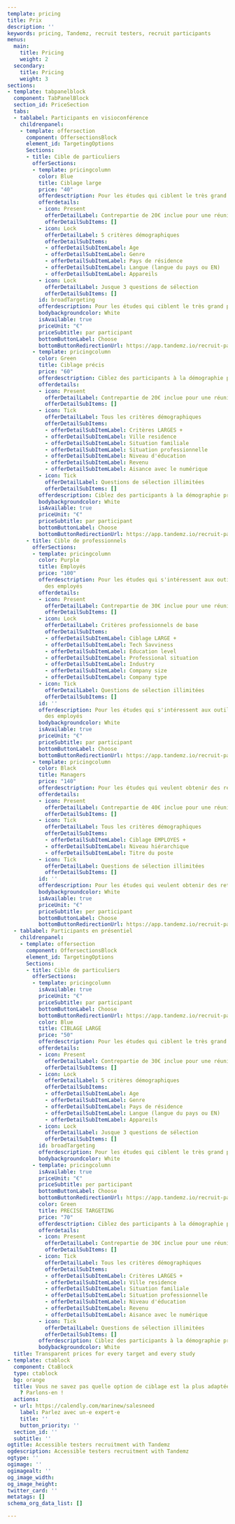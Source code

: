 ```yaml
---
template: pricing
title: Prix
description: ''
keywords: pricing, Tandemz, recruit testers, recruit participants
menus:
  main:
    title: Pricing
    weight: 2
  secondary:
    title: Pricing
    weight: 3
sections:
- template: tabpanelblock
  component: TabPanelBlock
  section_id: PriceSection
  tabs:
  - tablabel: Participants en visioconférence
    childrenpanel:
    - template: offersection
      component: OffersectionsBlock
      element_id: TargetingOptions
      Sections:
      - title: Cible de particuliers
        offerSections:
        - template: pricingcolumn
          color: Blue
          title: Ciblage large
          price: "40"
          offerdesctription: Pour les études qui ciblent le très grand public
          offerdetails:
          - icon: Present
            offerDetailLabel: Contrepartie de 20€ inclue pour une réunion de 30 min
            offerDetailSubItems: []
          - icon: Lock
            offerDetailLabel: 5 critères démographiques
            offerDetailSubItems:
            - offerDetailSubItemLabel: Age
            - offerDetailSubItemLabel: Genre
            - offerDetailSubItemLabel: Pays de résidence
            - offerDetailSubItemLabel: Langue (langue du pays ou EN)
            - offerDetailSubItemLabel: Appareils
          - icon: Lock
            offerDetailLabel: Jusque 3 questions de sélection
            offerDetailSubItems: []
          id: broadTargeting
          offerdescription: Pour les études qui ciblent le très grand public
          bodybackgroundcolor: White
          isAvailable: true
          priceUnit: "€"
          priceSubtitle: par participant
          bottomButtonLabel: Choose
          bottomButtonRedirectionUrl: https://app.tandemz.io/recruit-participants
        - template: pricingcolumn
          color: Green
          title: Ciblage précis
          price: "60"
          offerdesctription: Ciblez des participants à la démographie précise
          offerdetails:
          - icon: Present
            offerDetailLabel: Contrepartie de 20€ inclue pour une réunion de 30 min
            offerDetailSubItems: []
          - icon: Tick
            offerDetailLabel: Tous les critères démographiques
            offerDetailSubItems:
            - offerDetailSubItemLabel: Critères LARGES +
            - offerDetailSubItemLabel: Ville residence
            - offerDetailSubItemLabel: Situation familiale
            - offerDetailSubItemLabel: Situation professionnelle
            - offerDetailSubItemLabel: Niveau d'éducation
            - offerDetailSubItemLabel: Revenu
            - offerDetailSubItemLabel: Aisance avec le numérique
          - icon: Tick
            offerDetailLabel: Questions de sélection illimitées
            offerDetailSubItems: []
          offerdescription: Ciblez des participants à la démographie précise
          bodybackgroundcolor: White
          isAvailable: true
          priceUnit: "€"
          priceSubtitle: par participant
          bottomButtonLabel: Choose
          bottomButtonRedirectionUrl: https://app.tandemz.io/recruit-participants
      - title: Cible de professionnels
        offerSections:
        - template: pricingcolumn
          color: Purple
          title: Employés
          price: "100"
          offerdesctription: Pour les études qui s'intéressent aux outils et process
            des employés
          offerdetails:
          - icon: Present
            offerDetailLabel: Contrepartie de 30€ inclue pour une réunion de 30 min
            offerDetailSubItems: []
          - icon: Lock
            offerDetailLabel: Critères professionnels de base
            offerDetailSubItems:
            - offerDetailSubItemLabel: Ciblage LARGE +
            - offerDetailSubItemLabel: Tech Savviness
            - offerDetailSubItemLabel: Education level
            - offerDetailSubItemLabel: Professional situation
            - offerDetailSubItemLabel: Industry
            - offerDetailSubItemLabel: Company size
            - offerDetailSubItemLabel: Company type
          - icon: Tick
            offerDetailLabel: Questions de sélection illimitées
            offerDetailSubItems: []
          id: ''
          offerdescription: Pour les études qui s'intéressent aux outils et process
            des employés
          bodybackgroundcolor: White
          isAvailable: true
          priceUnit: "€"
          priceSubtitle: par participant
          bottomButtonLabel: Choose
          bottomButtonRedirectionUrl: https://app.tandemz.io/recruit-participants
        - template: pricingcolumn
          color: Black
          title: Managers
          price: "140"
          offerdesctription: Pour les études qui veulent obtenir des retours de décisionnaires
          offerdetails:
          - icon: Present
            offerDetailLabel: Contrepartie de 40€ inclue pour une réunion de 30 min
            offerDetailSubItems: []
          - icon: Tick
            offerDetailLabel: Tous les critères démographiques
            offerDetailSubItems:
            - offerDetailSubItemLabel: Ciblage EMPLOYES +
            - offerDetailSubItemLabel: Niveau hiérarchique
            - offerDetailSubItemLabel: Titre du poste
          - icon: Tick
            offerDetailLabel: Questions de sélection illimitées
            offerDetailSubItems: []
          id: ''
          offerdescription: Pour les études qui veulent obtenir des retours de décisionnaires
          bodybackgroundcolor: White
          isAvailable: true
          priceUnit: "€"
          priceSubtitle: per participant
          bottomButtonLabel: Choose
          bottomButtonRedirectionUrl: https://app.tandemz.io/recruit-participants
  - tablabel: Participants en présentiel
    childrenpanel:
    - template: offersection
      component: OffersectionsBlock
      element_id: TargetingOptions
      Sections:
      - title: Cible de particuliers
        offerSections:
        - template: pricingcolumn
          isAvailable: true
          priceUnit: "€"
          priceSubtitle: par participant
          bottomButtonLabel: Choose
          bottomButtonRedirectionUrl: https://app.tandemz.io/recruit-participants
          color: Blue
          title: CIBLAGE LARGE
          price: "50"
          offerdesctription: Pour les études qui ciblent le très grand public
          offerdetails:
          - icon: Present
            offerDetailLabel: Contrepartie de 30€ inclue pour une réunion de 30 min
            offerDetailSubItems: []
          - icon: Lock
            offerDetailLabel: 5 critères démographiques
            offerDetailSubItems:
            - offerDetailSubItemLabel: Age
            - offerDetailSubItemLabel: Genre
            - offerDetailSubItemLabel: Pays de résidence
            - offerDetailSubItemLabel: Langue (langue du pays ou EN)
            - offerDetailSubItemLabel: Appareils
          - icon: Lock
            offerDetailLabel: Jusque 3 questions de sélection
            offerDetailSubItems: []
          id: broadTargeting
          offerdescription: Pour les études qui ciblent le très grand public
          bodybackgroundcolor: White
        - template: pricingcolumn
          isAvailable: true
          priceUnit: "€"
          priceSubtitle: per participant
          bottomButtonLabel: Choose
          bottomButtonRedirectionUrl: https://app.tandemz.io/recruit-participants
          color: Green
          title: PRECISE TARGETING
          price: "70"
          offerdesctription: Ciblez des participants à la démographie précise
          offerdetails:
          - icon: Present
            offerDetailLabel: Contrepartie de 30€ inclue pour une réunion de 30 min
            offerDetailSubItems: []
          - icon: Tick
            offerDetailLabel: Tous les critères démographiques
            offerDetailSubItems:
            - offerDetailSubItemLabel: Critères LARGES +
            - offerDetailSubItemLabel: Ville residence
            - offerDetailSubItemLabel: Situation familiale
            - offerDetailSubItemLabel: Situation professionnelle
            - offerDetailSubItemLabel: Niveau d'éducation
            - offerDetailSubItemLabel: Revenu
            - offerDetailSubItemLabel: Aisance avec le numérique
          - icon: Tick
            offerDetailLabel: Questions de sélection illimitées
            offerDetailSubItems: []
          offerdescription: Ciblez des participants à la démographie précise
          bodybackgroundcolor: White
  title: Transparent prices for every target and every study
- template: ctablock
  component: CtaBlock
  type: ctablock
  bg: orange
  title: Vous ne savez pas quelle option de ciblage est la plus adaptée à vos besoins
    ? Parlons-en !
  actions:
  - url: https://calendly.com/marinew/salesneed
    label: Parlez avec un·e expert·e
    title: ''
    button_priority: ''
  section_id: ''
  subtitle: ''
ogtitle: Accessible testers recruitment with Tandemz
ogdescription: Accessible testers recruitment with Tandemz
ogtype: ''
ogimage: ''
ogimagealt: ''
og_image_width: 
og_image_height: 
twitter_card: ''
metatags: []
schema_org_data_list: []

---
```

